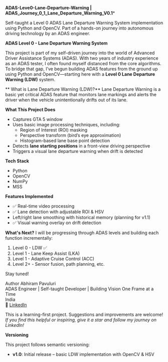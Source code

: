 ****ADAS-Leve0-Lane-Departure-Warning | ADAS_Journey_0_1_Lane_Departure_Warning_V0.1*****

Self-taught a Level 0 ADAS Lane Departure Warning System implementation using Python and OpenCV. Part of a hands-on journey into autonomous driving technology by an ADAS engineer.


****ADAS Level 0 - Lane Departure Warning System****

This project is part of my self-driven journey into the world of Advanced Driver Assistance Systems (ADAS). With two years of industry experience as an ADAS tester, I often found myself distanced from the core algorithms. To bridge that gap, I’ve begun building ADAS features from the ground up using Python and OpenCV—starting here with a **Level 0 Lane Departure Warning (LDW)** system.


** What is Lane Departure Warning (LDW)?**
Lane Departure Warning is a basic yet critical ADAS feature that monitors lane markings and alerts the driver when the vehicle unintentionally drifts out of its lane.


**What This Project Does**

- Captures GTA 5 window 
- Uses basic image processing techniques, including:
  - Region of Interest (ROI) masking
  - Perspective transform (bird’s eye approximation)
  - Histogram-based lane base point detection
- Detects **lane starting positions** in a front-view driving perspective
- Triggers a visual lane departure warning when drift is detected

**Tech Stack**
- Python
- OpenCV
- NumPy
- MSS

**Features Implemented**
- ✅ Real-time video processing
- ✅ Lane detection with adjustable ROI & HSV
-  Left/right lane smoothing with historical memory (planning for v1.1)
- ✅ Visual warning overlay on drift detection


**What's Next?**
I will be progressing through ADAS levels and building each function incrementally:
1. Level 0 - LDW ✅
2. Level 1 - Lane Keep Assist (LKA)
3. Level 1 - Adaptive Cruise Control (ACC)
4. Level 2+ - Sensor fusion, path planning, etc.

Stay tuned!

Author
Abhiram Pavuluri  
ADAS Engineer | Self-taught Developer | Building Vision One Frame at a Time  
India  
🔗 [LinkedIn](https://www.linkedin.com/in/YOUR-LINKEDIN-ID)


This is a learning-first project. Suggestions and improvements are welcome!
_If you find this helpful or inspiring, give it a star and follow my journey on LinkedIn!_


**Versioning**

This project follows semantic versioning:

- **v1.0**: Initial release – basic LDW implementation with OpenCV & HSV
